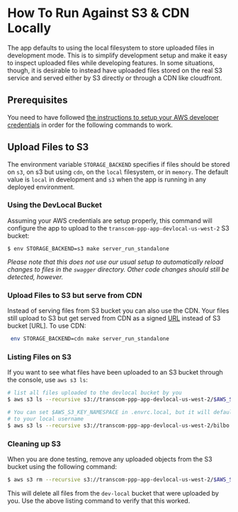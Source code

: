 # How To Run Against S3 & CDN Locally

The app defaults to using the local filesystem to store uploaded files in development mode. This is to simplify development setup and
make it easy to inspect uploaded files while developing features. In some situations, though, it is desirable to instead have
uploaded files stored on the real S3 service and served either by S3 directly or through a CDN like cloudfront.

## Prerequisites

You need to have followed [the instructions to setup your AWS developer credentials](https://github.com/transcom/transcom-infrasec-com/tree/master/transcom-ppp) in order for the following commands to work.

## Upload Files to S3

The environment variable `STORAGE_BACKEND` specifies if files should be stored on `s3`, on s3 but using `cdn`, on the `local` filesystem, or in `memory`. The default value is `local` in development and `s3` when the app is running in any deployed environment.

### Using the DevLocal Bucket

Assuming your AWS credentials are setup properly, this command will configure the app to upload to the `transcom-ppp-app-devlocal-us-west-2` S3 bucket:

```console
$ env STORAGE_BACKEND=s3 make server_run_standalone
```

_Please note that this does not use our usual setup to automatically reload changes to files in the `swagger` directory. Other code changes should still be detected, however._

### Upload Files to S3 but serve from CDN

Instead of serving files from S3 bucket you can also use the CDN. Your files still upload to S3 but get served from CDN as a signed [URL](https://assets.devlocal.move.mil/your-user/user/xxxxxx-xxx-xxx-xxx) instead of S3 bucket [URL]. To use CDN:

```bash
 env STORAGE_BACKEND=cdn make server_run_standalone
```

### Listing Files on S3

If you want to see what files have been uploaded to an S3 bucket through the console, use `aws s3 ls`:

```bash
# list all files uploaded to the devlocal bucket by you
$ aws s3 ls --recursive s3://transcom-ppp-app-devlocal-us-west-2/$AWS_S3_KEY_NAMESPACE

# You can set $AWS_S3_KEY_NAMESPACE in .envrc.local, but it will default
# to your local username
$ aws s3 ls --recursive s3://transcom-ppp-app-devlocal-us-west-2/bilbo
```

### Cleaning up S3

When you are done testing, remove any uploaded objects from the S3 bucket using the following command:

```bash
$ aws s3 rm --recursive s3://transcom-ppp-app-devlocal-us-west-2/$AWS_S3_KEY_NAMESPACE
```

This will delete all files from the `dev-local` bucket that were uploaded by you. Use the above listing command to verify that this worked.
